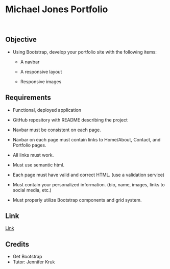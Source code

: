 <h1>Michael Jones Portfolio</h1>
<br>

<h2>Objective</h2>

* Using Bootstrap, develop your portfolio site with the following items:

   * A navbar

   * A responsive layout

   * Responsive images

<h2>Requirements</h2>

* Functional, deployed application

* GitHub repository with README describing the project

* Navbar must be consistent on each page.

* Navbar on each page must contain links to Home/About, Contact, and Portfolio pages.

* All links must work.

* Must use semantic html.

* Each page must have valid and correct HTML. (use a validation service)

* Must contain your personalized information. (bio, name, images, links to social media, etc.)

* Must properly utilize Bootstrap components and grid system.

<h2>Link</h2>
<a href="https://mtjones1979.github.io/AboutMichael/">Link</a>

<h2>Credits</h2>
<ul>
<li>Get Bootstrap</li>
<li>Tutor: Jennifer Kruk</li>
</ul>

